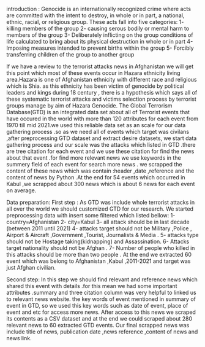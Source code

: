 introduction :
Genocide is an internationally recognized crime where acts are committed with the intent to destroy, in whole or in part, a national, ethnic, racial, or religious group. These acts fall into five categories: 
1-	killing members of the group 
2-	causing serous bodily or mental harm to members of the group
3-	Deliberately inflicting on the group conditions of life calculated to bring about its physical destruction in whole or in part
4-	Imposing measures intended to prevent births within the group
5-	Forcibly transferring children of the group to another group

If we have a review to the terrorist attacks news in Afghanistan we will get this point which most of these events occur in Hazara ethnicity living area.Hazara is one of Afghanistan ethnicity with different race and religious which is Shia. as this ethnicity has been victim of genocide by political leaders and kings during 18 century   , there is a hypothesis which says all of these systematic terrorist attacks and victims selection process by terrorist groups manage by aim of Hazara Genocide.
The Global Terrorism Database(GTD) is an integrated data set about all of Terrorist events that have occured in the world with more than 120 attributes for each event from 1970 till mid 2021.we used this reliable data set as an scale for our data gathering process .so as we need all of events which target was civilans ,after preprocessing GTD dataset and extract desire datasets, we start data gathering process and our scale was the attacks which listed in GTD .there are tree citation for each event and we use these citation for find the news about that event .for find more relevant news we use keywords in the summery field of each event for search more news . we scrapped the content of these news which was contain :header ,date ,reference and the content of news by Python .At the end for 54 events which occurred in Kabul ,we scrapped about 300 news which is about 6 news for each event on average.

Data preparation:
First step : 
As GTD was include whole terrorist attacks in all over the world we should customized GTD for our research. We started preprocessing data with insert some filtered which listed bellow:
1-	country=Afghanistan
2-	city=Kabul
3-	all attack should be in last decade (between 2011 until 2021)
4-	attacks target should not be Military ,Police , Airport & Aircraft ,Government ,Tourist, Journalists & Media .
5-	attacks type should not be Hostage taking(kidnapping) and Assassination.
6-	Attacks target nationality should not be Afghan .
7-	Number of people who killed in this attacks should be more than two people .
 At the end we extracted 60 event which was belong to Afghanistan ,Kabul ,2011-2021 and target was just Afghan civilian.

Second step:
In this step we should find relevant and reference news which shared this event with details .for this mean we had some important attributes .summary and  three citation column was very helpful to linked us to relevant news website. the key words of event mentioned in summary of event in GTD, so we used this key words such as date of event, place of event and etc for access more news.
After access to this news we scraped its contents as a CSV dataset and at the end we could scraped about 280 relevant news to 60 extracted GTD events.
Our final scrapped news was include title of news, publication date ,news reference ,content of news and news link.




